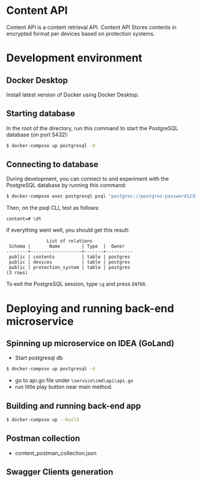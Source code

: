 
# Content API

Content API is a content retrieval API. Content API Stores contents in encrypted format per devices based on protection systems.

# Development environment

## Docker Desktop

Install latest version of Docker using Docker Desktop.

## Starting database

In the root of the directory, run this command to start the PostgreSQL database (on port 5432):

```bash
$ docker-compose up postgresql -d
```

## Connecting to database

During development, you can connect to and experiment with the PostgreSQL database by running this command:

```bash
$ docker-compose exec postgresql psql "postgres://postgres:password123@localhost:5432/content?sslmode=disable"
```

Then, on the psql CLI, test as follows:

```psql
content=# \dt
```

If everything went well, you should get this result:

```psql
               List of relations
 Schema |       Name        | Type  |  Owner
--------+-------------------+-------+----------
 public | contents          | table | postgres
 public | devices           | table | postgres
 public | protection_system | table | postgres
(3 rows)
```

To exit the PostgreSQL session, type `\q` and press `ENTER`.

# Deploying and running back-end microservice

## Spinning up microservice on IDEA (GoLand)

- Start postgresql db
```bash
$ docker-compose up postgresql -d
```
- go to api.go file under `\service\cmd\api\api.go`
- run little play button near main method.

## Building and running back-end app

```bash
$ docker-compose up --build
```

## Postman collection
- content_postman_collection.json

## Swagger Clients generation
